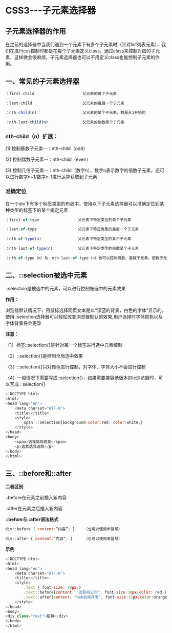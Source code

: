 # CSS3---子元素选择器

## 子元素选择器的作用

在之前的选择器中当我们遇到一个元素下有多个子元素时（针对list列表元素），我们在进行css控制时都是在每个子元素定义class，通过class来控制对应的子元素，这样做会很麻烦，子元素选择器也可以不用定义class也能控制子元素的作用。

## 一、常见的子元素选择器

```js
：first-child                     父元素的首个子元素
 
：last-child                      父元素的最后一个子元素
 
：nth-child(n)                    父元素的某个子元素，数是从1开始的
 
：nth-last-child(n)               父元素的倒数某个子元素
```

### nth-child（n）扩展：

(1) 控制基数子元素--：nth-child（odd）

(2) 控制偶数子元素--：nth-child（even）

(3) 控制几倍子元素--：nth-child（数字n），数字n表示数字的倍数子元素，还可以进行数字n+1/数字n-1进行运算获取到子元素


### 准确定位
在一个div下有多个标签类型的布局中，使用以下子元素选择器可以准确定位到某种类型的标签下的某个指定元素

```js
：first-of-type                 父元素下特定类型的首个子元素
 
：last-of-type                  父元素下特定类型的最后一个子元素
    
：nth-of-type(n)                父元素下特定类型的某个子元素
    
：nth-last-of-type(n)           父元素下特定类型的倒数某个子元素
 
：nth-of-type（n）与：nth-last-of-type（n）也可以控制偶数、基数子元素，倍数子元素，写法与之前的nth-child相同
```

## 二、::selection被选中元素

::selection是被选中的元素，可以进行控制被选中的元素效果

**作用：**

浏览器默认情况下，用鼠标选择网页文本是以“深蓝的背景，白色的字体”显示的，使用::selection选择器可以轻松改变浏览器默认的效果,用户选择时字体颜色以及字体背景将会更改

**注意：**

（1）标签::selection{}是针对某一个标签进行选中元素控制

（2）::selection{}是控制全局选中效果

（3）::selection{}只对颜色进行控制，对字体、字体大小不会进行控制

（4）一般情况下需要写成::selection{}，如果需要兼容低版本的ie浏览器时，可以写成 : selection{}
```js
<!DOCTYPE html>
<html>
<head lang="en">
    <meta charset="UTF-8">
    <title></title>
    <style>
        span ::selection{background-color:red; color:white;}
    </style>
</head>
<body>
    <span>选我选我选我</span>
    <p>选我选我选我</p>
</body>
</html>
```

## 三、::before和::after

**二者区别**

::before在元素之前插入新内容

::after在元素之后插入新内容

**::before与::after语法格式**

```js
div::before { content:“内容”; }    （也可以使用单冒号）
 
div::after { content:“内容”; }     （也可以使用单冒号）
```

**示例**

```js
<!DOCTYPE html>
<html>
<head lang="en">
    <meta charset="UTF-8">
    <title></title>
    <style>
        .text { font-size: 20px;}
        .text::before{content: "互联网公司"; font-size:30px;color: red;}
        .text::after{content: "web前端开发"; font-size:15px;color:orange;}
    </style>
</head>
<body>
<div class="text">招聘</div>
</body>
</html>
```